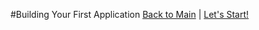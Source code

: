 #Building Your First Application
[Back to Main](https://github.com/KCErb/hello-ruboto/blob/master/README.md) | 
[Let's Start!](https://github.com/KCErb/hello-ruboto/blob/master/lessons/Lesson1/lesson1-1.md)
